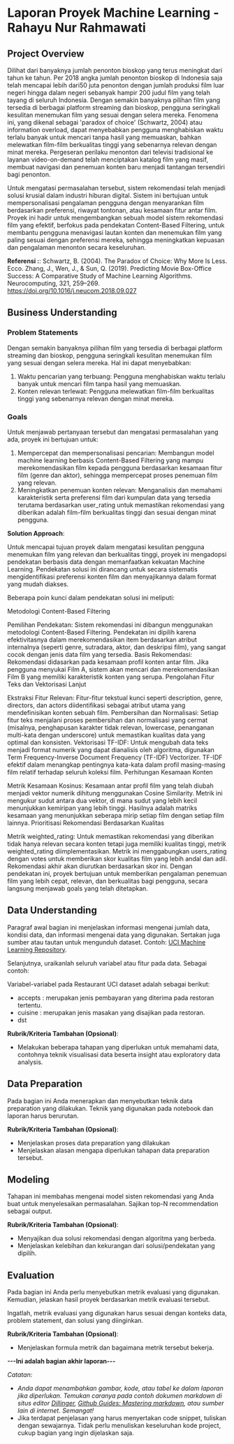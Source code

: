 # Laporan Proyek Machine Learning - Rahayu Nur Rahmawati

## Project Overview

Dilihat    dari    banyaknya jumlah penonton bioskop yang terus  meningkat dari  tahun  ke  tahun.  Per  2018  angka  jumlah penonton   bioskop   di   Indonesia   saja   telah mencapai  lebih  dari50  juta  penonton  dengan jumlah  produksi  film  luar  negeri  hingga  dalam negeri  sebanyak  hampir  200  judul  film  yang telah  tayang  di  seluruh  Indonesia. Dengan semakin banyaknya pilihan film yang tersedia di berbagai platform streaming dan bioskop, pengguna seringkali kesulitan menemukan film yang sesuai dengan selera mereka. Fenomena ini, yang dikenal sebagai 'paradox of choice' (Schwartz, 2004) atau information overload, dapat menyebabkan pengguna menghabiskan waktu terlalu banyak untuk mencari tanpa hasil yang memuaskan, bahkan melewatkan film-film berkualitas tinggi yang sebenarnya relevan dengan minat mereka. Pergeseran perilaku menonton dari televisi tradisional ke layanan video-on-demand telah menciptakan katalog film yang masif, membuat navigasi dan penemuan konten baru menjadi tantangan tersendiri bagi penonton. 

Untuk mengatasi permasalahan tersebut, sistem rekomendasi telah menjadi solusi krusial dalam industri hiburan digital. Sistem ini bertujuan untuk mempersonalisasi pengalaman pengguna dengan menyarankan film berdasarkan preferensi, riwayat tontonan, atau kesamaan fitur antar film. Proyek ini hadir untuk mengembangkan sebuah model sistem rekomendasi film yang efektif, berfokus pada pendekatan Content-Based Filtering, untuk membantu pengguna menavigasi lautan konten dan menemukan film yang paling sesuai dengan preferensi mereka, sehingga meningkatkan kepuasan dan pengalaman menonton secara keseluruhan.

**Referensi :**: 
Schwartz, B. (2004). The Paradox of Choice: Why More Is Less. Ecco.
Zhang, J., Wen, J., & Sun, Q. (2019). Predicting Movie Box-Office Success: A Comparative Study of Machine Learning Algorithms. Neurocomputing, 321, 259–269. https://doi.org/10.1016/j.neucom.2018.09.027

## Business Understanding

### Problem Statements

Dengan semakin banyaknya pilihan film yang tersedia di berbagai platform streaming dan bioskop, pengguna seringkali kesulitan menemukan film yang sesuai dengan selera mereka. Hal ini dapat menyebabkan:
1. Waktu pencarian yang terbuang: Pengguna menghabiskan waktu terlalu banyak untuk mencari film tanpa hasil yang memuaskan.
2. Konten relevan terlewat: Pengguna melewatkan film-film berkualitas tinggi yang sebenarnya relevan dengan minat mereka.
   
### Goals

Untuk menjawab pertanyaan tersebut dan mengatasi permasalahan yang ada, proyek ini bertujuan untuk:
1. Mempercepat dan mempersonalisasi pencarian: Membangun model machine learning berbasis Content-Based Filtering yang mampu merekomendasikan film kepada pengguna berdasarkan kesamaan fitur film (genre dan aktor), sehingga mempercepat proses penemuan film yang relevan.
2. Meningkatkan penemuan konten relevan: Menganalisis dan memahami karakteristik serta preferensi film dari kumpulan data yang tersedia terutama berdasarkan user_rating untuk memastikan rekomendasi yang diberikan adalah film-film berkualitas tinggi dan sesuai dengan minat pengguna.

**Solution Approach**:

Untuk mencapai tujuan proyek dalam mengatasi kesulitan pengguna menemukan film yang relevan dan berkualitas tinggi, proyek ini mengadopsi pendekatan berbasis data dengan memanfaatkan kekuatan Machine Learning. Pendekatan solusi ini dirancang untuk secara sistematis mengidentifikasi preferensi konten film dan menyajikannya dalam format yang mudah diakses.

Beberapa poin kunci dalam pendekatan solusi ini meliputi:

Metodologi Content-Based Filtering

Pemilihan Pendekatan: Sistem rekomendasi ini dibangun menggunakan metodologi Content-Based Filtering. Pendekatan ini dipilih karena efektivitasnya dalam merekomendasikan item berdasarkan atribut internalnya (seperti genre, sutradara, aktor, dan deskripsi film), yang sangat cocok dengan jenis data film yang tersedia.
Basis Rekomendasi: Rekomendasi didasarkan pada kesamaan profil konten antar film. Jika pengguna menyukai Film A, sistem akan mencari dan merekomendasikan Film B yang memiliki karakteristik konten yang serupa.
Pengolahan Fitur Teks dan Vektorisasi Lanjut

Ekstraksi Fitur Relevan: Fitur-fitur tekstual kunci seperti description, genre, directors, dan actors diidentifikasi sebagai atribut utama yang mendefinisikan konten sebuah film.
Pembersihan dan Normalisasi: Setiap fitur teks menjalani proses pembersihan dan normalisasi yang cermat (misalnya, penghapusan karakter tidak relevan, lowercase, penanganan multi-kata dengan underscore) untuk memastikan kualitas data yang optimal dan konsisten.
Vektorisasi TF-IDF: Untuk mengubah data teks menjadi format numerik yang dapat dianalisis oleh algoritma, digunakan Term Frequency-Inverse Document Frequency (TF-IDF) Vectorizer. TF-IDF efektif dalam menangkap pentingnya kata-kata dalam profil masing-masing film relatif terhadap seluruh koleksi film.
Perhitungan Kesamaan Konten

Metrik Kesamaan Kosinus: Kesamaan antar profil film yang telah diubah menjadi vektor numerik dihitung menggunakan Cosine Similarity. Metrik ini mengukur sudut antara dua vektor, di mana sudut yang lebih kecil menunjukkan kemiripan yang lebih tinggi. Hasilnya adalah matriks kesamaan yang menunjukkan seberapa mirip setiap film dengan setiap film lainnya.
Prioritisasi Rekomendasi Berdasarkan Kualitas

Metrik weighted_rating: Untuk memastikan rekomendasi yang diberikan tidak hanya relevan secara konten tetapi juga memiliki kualitas tinggi, metrik weighted_rating diimplementasikan. Metrik ini menggabungkan users_rating dengan votes untuk memberikan skor kualitas film yang lebih andal dan adil. Rekomendasi akhir akan diurutkan berdasarkan skor ini.
Dengan pendekatan ini, proyek bertujuan untuk memberikan pengalaman penemuan film yang lebih cepat, relevan, dan berkualitas bagi pengguna, secara langsung menjawab goals yang telah ditetapkan.

## Data Understanding
Paragraf awal bagian ini menjelaskan informasi mengenai jumlah data, kondisi data, dan informasi mengenai data yang digunakan. Sertakan juga sumber atau tautan untuk mengunduh dataset. Contoh: [UCI Machine Learning Repository](https://archive.ics.uci.edu/ml/datasets/Restaurant+%26+consumer+data).

Selanjutnya, uraikanlah seluruh variabel atau fitur pada data. Sebagai contoh:  

Variabel-variabel pada Restaurant UCI dataset adalah sebagai berikut:
- accepts : merupakan jenis pembayaran yang diterima pada restoran tertentu.
- cuisine : merupakan jenis masakan yang disajikan pada restoran.
- dst

**Rubrik/Kriteria Tambahan (Opsional)**:
- Melakukan beberapa tahapan yang diperlukan untuk memahami data, contohnya teknik visualisasi data beserta insight atau exploratory data analysis.

## Data Preparation
Pada bagian ini Anda menerapkan dan menyebutkan teknik data preparation yang dilakukan. Teknik yang digunakan pada notebook dan laporan harus berurutan.

**Rubrik/Kriteria Tambahan (Opsional)**: 
- Menjelaskan proses data preparation yang dilakukan
- Menjelaskan alasan mengapa diperlukan tahapan data preparation tersebut.

## Modeling
Tahapan ini membahas mengenai model sisten rekomendasi yang Anda buat untuk menyelesaikan permasalahan. Sajikan top-N recommendation sebagai output.

**Rubrik/Kriteria Tambahan (Opsional)**: 
- Menyajikan dua solusi rekomendasi dengan algoritma yang berbeda.
- Menjelaskan kelebihan dan kekurangan dari solusi/pendekatan yang dipilih.

## Evaluation
Pada bagian ini Anda perlu menyebutkan metrik evaluasi yang digunakan. Kemudian, jelaskan hasil proyek berdasarkan metrik evaluasi tersebut.

Ingatlah, metrik evaluasi yang digunakan harus sesuai dengan konteks data, problem statement, dan solusi yang diinginkan.

**Rubrik/Kriteria Tambahan (Opsional)**: 
- Menjelaskan formula metrik dan bagaimana metrik tersebut bekerja.

**---Ini adalah bagian akhir laporan---**

_Catatan:_
- _Anda dapat menambahkan gambar, kode, atau tabel ke dalam laporan jika diperlukan. Temukan caranya pada contoh dokumen markdown di situs editor [Dillinger](https://dillinger.io/), [Github Guides: Mastering markdown](https://guides.github.com/features/mastering-markdown/), atau sumber lain di internet. Semangat!_
- Jika terdapat penjelasan yang harus menyertakan code snippet, tuliskan dengan sewajarnya. Tidak perlu menuliskan keseluruhan kode project, cukup bagian yang ingin dijelaskan saja.
